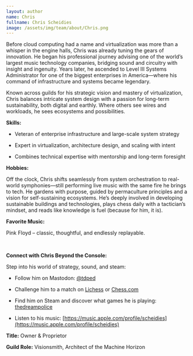 ```yaml
---
layout: author
name: Chris
fullname: Chris Scheidies
image: /assets/img/team/about/Chris.png
---
```

Before cloud computing had a name and virtualization was more than a whisper in the engine halls, Chris was already tuning the gears of innovation. He began his professional journey advising one of the world’s largest music technology companies, bridging sound and circuitry with insight and ingenuity. Years later, he ascended to Level III Systems Administrator for one of the biggest enterprises in America—where his command of infrastructure and systems became legendary.

Known across guilds for his strategic vision and mastery of virtualization, Chris balances intricate system design with a passion for long-term sustainability, both digital and earthly. Where others see wires and workloads, he sees ecosystems and possibilities.


**Skills:**

- Veteran of enterprise infrastructure and large-scale system strategy

- Expert in virtualization, architecture design, and scaling with intent

- Combines technical expertise with mentorship and long-term foresight


**Hobbies:**

Off the clock, Chris shifts seamlessly from system orchestration to real-world symphonies—still performing live music with the same fire he brings to tech. He gardens with purpose, guided by permaculture principles and a vision for self-sustaining ecosystems. He’s deeply involved in developing sustainable buildings and technologies, plays chess daily with a tactician’s mindset, and reads like knowledge is fuel (because for him, it is).


**Favorite Music:**

Pink Floyd – classic, thoughtful, and endlessly replayable.

<br>

**Connect with Chris Beyond the Console:**

Step into his world of strategy, sound, and steam:

 - Follow him on Mastodon: [@tdped](https://mastodon.social/@tdped)

 - Challenge him to a match on [Lichess](https://lichess.org/@/thedreampolice) or [Chess.com](https://www.chess.com/member/thedreampolice)

 - Find him on Steam and discover what games he is playing: [thedreampolice](https://steamcommunity.com/id/thedreampolice)

 - Listen to his music: [https://music.apple.com/profile/scheidies](https://music.apple.com/profile/scheidies)

<!--split-->

**Title:** Owner & Proprietor

**Guild Role:** Visionsmith, Architect of the Machine Horizon
